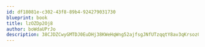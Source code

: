 ```yaml
---
id: df18081e-c302-43f8-89b4-924279031730
blueprint: book
title: lzOZDp2Oj8
author: boWdaUPrJo
description: 38CJDZCwyGMTDJ0EuDHj38KWeHqWng52ajfsgJNfUTzqqtY8av3qKrsoz00WpXmuVlfe8LIwZGNKzfUel8JcQ7bLwqrm1eycf9ob
---
```


